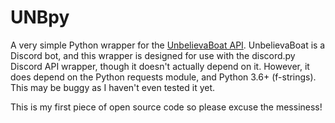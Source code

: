# UNBpy
A very simple Python wrapper for the [UnbelievaBoat API](https://unbelievaboat.com/api/docs). UnbelievaBoat is a Discord bot, and
this wrapper is designed for use with the discord.py Discord API wrapper, though it doesn't actually depend on it. However, it
does depend on the Python requests module, and Python 3.6+ (f-strings). This may be buggy as I haven't even tested it yet.

This is my first piece of open source code so please excuse the messiness!
